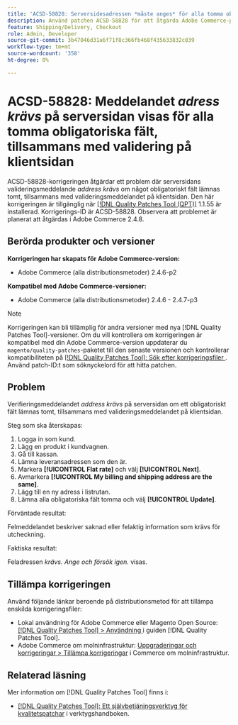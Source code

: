 ```yaml
---
title: 'ACSD-58828: Serversidesadressen *måste anges* för alla tomma obligatoriska fält, tillsammans med validering på klientsidan'
description: Använd patchen ACSD-58828 för att åtgärda Adobe Commerce-problemet där valideringsmeddelandet *address krävs* på serversidan visas om något obligatoriskt fält lämnas tomt, tillsammans med valideringsmeddelandet på klientsidan.
feature: Shipping/Delivery, Checkout
role: Admin, Developer
source-git-commit: 3b47046d31a6f71f8c366fb468f435633832c039
workflow-type: tm+mt
source-wordcount: '358'
ht-degree: 0%

---
```



# ACSD-58828: Meddelandet *adress krävs* på serversidan visas för alla tomma obligatoriska fält, tillsammans med validering på klientsidan

ACSD-58828-korrigeringen åtgärdar ett problem där serversidans valideringsmeddelande *address krävs* om något obligatoriskt fält lämnas tomt, tillsammans med valideringsmeddelandet på klientsidan. Den här korrigeringen är tillgänglig när [[!DNL Quality Patches Tool (QPT)]](/help/tools/quality-patches-tool/quality-patches-tool-to-self-serve-quality-patches.md) 1.1.55 är installerad. Korrigerings-ID är ACSD-58828. Observera att problemet är planerat att åtgärdas i Adobe Commerce 2.4.8.

## Berörda produkter och versioner

**Korrigeringen har skapats för Adobe Commerce-version:**
* Adobe Commerce (alla distributionsmetoder) 2.4.6-p2

**Kompatibel med Adobe Commerce-versioner:**
* Adobe Commerce (alla distributionsmetoder) 2.4.6 - 2.4.7-p3

>[!NOTE]
>
>Korrigeringen kan bli tillämplig för andra versioner med nya [!DNL Quality Patches Tool]-versioner. Om du vill kontrollera om korrigeringen är kompatibel med din Adobe Commerce-version uppdaterar du `magento/quality-patches`-paketet till den senaste versionen och kontrollerar kompatibiliteten på [[!DNL Quality Patches Tool]: Sök efter korrigeringsfiler ](https://experienceleague.adobe.com/tools/commerce-quality-patches/index.html?lang=sv-SE). Använd patch-ID:t som söknyckelord för att hitta patchen.

## Problem

Verifieringsmeddelandet *address krävs* på serversidan om ett obligatoriskt fält lämnas tomt, tillsammans med valideringsmeddelandet på klientsidan.

Steg som ska återskapas:

1. Logga in som kund.
1. Lägg en produkt i kundvagnen.
1. Gå till kassan.
1. Lämna leveransadressen som den är.
1. Markera **[!UICONTROL Flat rate]** och välj **[!UICONTROL Next]**.
1. Avmarkera **[!UICONTROL My billing and shipping address are the same]**.
1. Lägg till en ny adress i listrutan.
1. Lämna alla obligatoriska fält tomma och välj **[!UICONTROL Update]**.

Förväntade resultat:

Felmeddelandet beskriver saknad eller felaktig information som krävs för utcheckning.

Faktiska resultat:

Feladressen *krävs. Ange och försök igen.* visas.

## Tillämpa korrigeringen

Använd följande länkar beroende på distributionsmetod för att tillämpa enskilda korrigeringsfiler:

* Lokal användning för Adobe Commerce eller Magento Open Source: [[!DNL Quality Patches Tool] > Användning ](/help/tools/quality-patches-tool/usage.md) i guiden [!DNL Quality Patches Tool].
* Adobe Commerce om molninfrastruktur: [Uppgraderingar och korrigeringar > Tillämpa korrigeringar](https://experienceleague.adobe.com/docs/commerce-cloud-service/user-guide/develop/upgrade/apply-patches.html?lang=sv-SE) i Commerce om molninfrastruktur.

## Relaterad läsning

Mer information om [!DNL Quality Patches Tool] finns i:

* [[!DNL Quality Patches Tool]: Ett självbetjäningsverktyg för kvalitetspatchar](/help/tools/quality-patches-tool/quality-patches-tool-to-self-serve-quality-patches.md) i verktygshandboken.
